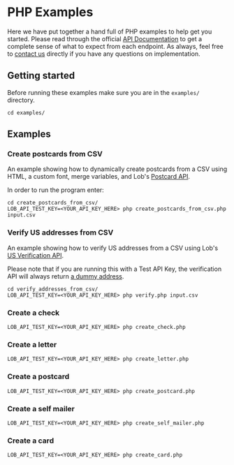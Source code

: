 # PHP Examples

Here we have put together a hand full of PHP examples to help get you started. Please read through the official [API Documentation](../README.md#api-documentation) to get a complete sense of what to expect from each endpoint. As always, feel free to [contact us](https://lob.com/support) directly if you have any questions on implementation.

## Getting started
Before running these examples make sure you are in the `examples/` directory.
```
cd examples/
```

## Examples

### Create postcards from CSV

An example showing how to dynamically create postcards from a CSV using HTML, a custom font, merge variables, and Lob's [Postcard API](https://lob.com/services/postcards).

In order to run the program enter:

```
cd create_postcards_from_csv/
LOB_API_TEST_KEY=<YOUR_API_KEY_HERE> php create_postcards_from_csv.php input.csv
```

### Verify US addresses from CSV

An example showing how to verify US addresses from a CSV using Lob's [US Verification API](https://lob.com/docs/php#us_verifications).

Please note that if you are running this with a Test API Key, the verification API will always return [a dummy address](https://lob.com/docs#us_verifications_create).

```
cd verify_addresses_from_csv/
LOB_API_TEST_KEY=<YOUR_API_KEY_HERE> php verify.php input.csv
```

### Create a check
```
LOB_API_TEST_KEY=<YOUR_API_KEY_HERE> php create_check.php
```

### Create a letter
```
LOB_API_TEST_KEY=<YOUR_API_KEY_HERE> php create_letter.php
```

### Create a postcard
```
LOB_API_TEST_KEY=<YOUR_API_KEY_HERE> php create_postcard.php
```

### Create a self mailer
```
LOB_API_TEST_KEY=<YOUR_API_KEY_HERE> php create_self_mailer.php
```

### Create a card
```
LOB_API_TEST_KEY=<YOUR_API_KEY_HERE> php create_card.php
```
